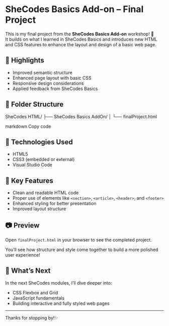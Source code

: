 # SheCodes Basics Add-on – Final Project

This is my final project from the **SheCodes Basics Add-on** workshop! 🎉  
It builds on what I learned in SheCodes Basics and introduces new HTML and CSS features to enhance the layout and design of a basic web page.

## 🌟 Highlights

- Improved semantic structure  
- Enhanced page layout with basic CSS  
- Responsive design considerations  
- Applied feedback from SheCodes Basics

## 📁 Folder Structure

SheCodes HTML/
├── SheCodes Basics AddOn/
│ └── finalProject.html

markdown
Copy code

## 🧰 Technologies Used

- HTML5  
- CSS3 (embedded or external)  
- Visual Studio Code

## 📌 Key Features

- Clean and readable HTML code
- Proper use of elements like `<section>`, `<article>`, `<header>`, and `<footer>`
- Enhanced styling for better presentation
- Improved layout structure

## 📷 Preview

Open `finalProject.html` in your browser to see the completed project.  

You’ll see how structure and style come together to build a more polished user experience!

## 🚀 What’s Next

In the next SheCodes modules, I’ll dive deeper into:

- CSS Flexbox and Grid  
- JavaScript fundamentals  
- Building interactive and fully styled web pages

---

Thanks for stopping by!✨  
